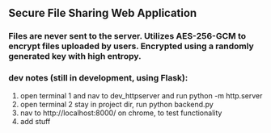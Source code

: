 ## Secure File Sharing Web Application
### Files are never sent to the server. Utilizes AES-256-GCM to encrypt files uploaded by users. Encrypted using a randomly generated key with high entropy.

### dev notes (still in development, using Flask):

1. open terminal 1 and nav to dev_httpserver and run python -m http.server
2. open terminal 2 stay in project dir, run python backend.py
3. nav to http://localhost:8000/ on chrome, to test functionality
4. add stuff